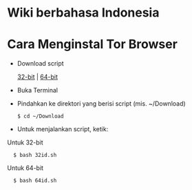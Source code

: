 # Wiki berbahasa Indonesia
# Cara Menginstal Tor Browser
- Download script 

  [32-bit](https://raw.githubusercontent.com/O7zSO31IVg/tor-browser-installer/main/script/32id.sh) | [64-bit](https://raw.githubusercontent.com/O7zSO31IVg/tor-browser-installer/main/script/64id.sh)
- Buka Terminal
- Pindahkan ke direktori yang berisi script (mis. ~/Download)

      $ cd ~/Download

- Untuk menjalankan script, ketik:

Untuk 32-bit

      $ bash 32id.sh


Untuk 64-bit

      $ bash 64id.sh
